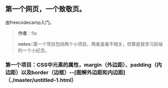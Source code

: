 ## 第一个网页，一个致敬页。
由freecodecamp入门。

>**作者**：fla
>
>**notes:**:第一个项目包括两个小项目，两者虽毫不相关，但算是我学习前端的一个小纪念。
>
### 第一个项目：CSS中元素的属性，margin（外边距）、padding（内边距）以及border（边框）--[图解外边距和内边距]（./master/untitled-1.html）
  
